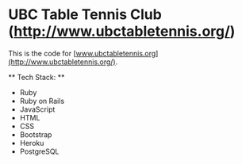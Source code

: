 # UBC Table Tennis Club (http://www.ubctabletennis.org/)

This is the code for [www.ubctabletennis.org](http://www.ubctabletennis.org/).

** Tech Stack: **
- Ruby
- Ruby on Rails
- JavaScript
- HTML
- CSS
- Bootstrap
- Heroku
- PostgreSQL

